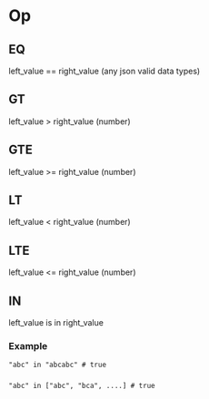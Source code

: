 # Op

## EQ
left_value == right_value (any json valid data types)

## GT
left_value > right_value (number)

## GTE
left_value >= right_value (number)

## LT
left_value < right_value (number)

## LTE
left_value <= right_value (number)

## IN
left_value is in right_value

### Example
```
"abc" in "abcabc" # true
```
###
```
"abc" in ["abc", "bca", ....] # true
```